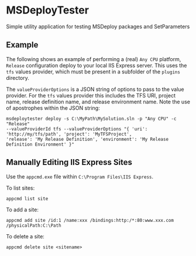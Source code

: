 # MSDeployTester

Simple utility application for testing MSDeploy packages and SetParameters

## Example

The following shows an example of performing a (real) `Any CPU` platform, `Release` configuration deploy to your local IIS Express server. This uses the `tfs` values provider, which must be present in a subfolder of the `plugins` directory. 

The `valueProviderOptions` is a JSON string of options to pass to the value provider. For the `tfs` values provider this includes the TFS URI, project name, release definition name, and release environment name. Note the use of apostrophes within the JSON string:

```
msdeploytester deploy -s C:\MyPath\MySolution.sln -p "Any CPU" -c "Release" 
--valueProviderId tfs --valueProviderOptions "{ 'uri': 'http://my/tfs/path', 'project': 'MyTFSProject', 
'release': 'My Release Definition', 'environment': 'My Release Definition Environment' }"
```

## Manually Editing IIS Express Sites

Use the `appcmd.exe` file within `C:\Program Files\IIS Express`. 

To list sites:

```
appcmd list site
```

To add a site:

```
appcmd add site /id:1 /name:xxx /bindings:http:/*:80:www.xxx.com /physicalPath:C:\Path
```

To delete a site:

```
appcmd delete site <sitename>
```
